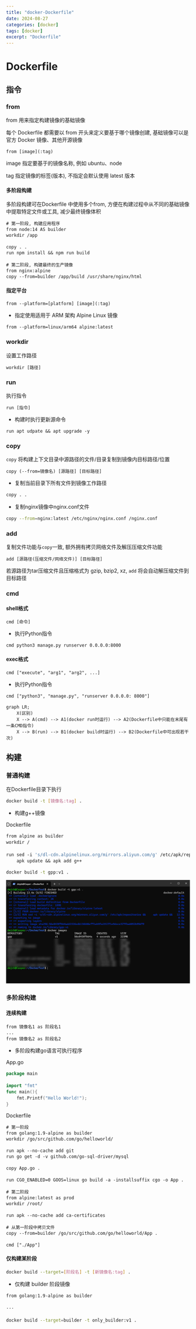 ```yaml
---
title: "docker-Dockerfile"
date: 2024-08-27
categories: [docker]
tags: [docker]
excerpt: "Dockerfile"
---
```


# Dockerfile

## 指令

### from

from 用来指定构建镜像的基础镜像

每个 Dockerfile 都需要以 from 开头来定义要基于哪个镜像创建, 基础镜像可以是官方 Docker 镜像、其他开源镜像

```docker
from [image](:tag)
```
image 指定要基于的镜像名称, 例如 ubuntu、node 

tag 指定镜像的标签(版本), 不指定会默认使用 latest 版本

#### 多阶段构建

多阶段构建可在Dockerfile 中使用多个from, 方便在构建过程中从不同的基础镜像中提取特定文件或工具, 减少最终镜像体积

```docker
# 第一阶段, 构建应用程序
from node:14 AS builder
workdir /app

copy . .
run npm install && npm run build

# 第二阶段, 构建最终的生产镜像
from nginx:alpine
copy --from=builder /app/build /usr/share/nginx/html
```

#### 指定平台

```docker
from --platform=[platform] [image](:tag)
```

- 指定使用适用于 ARM 架构 Alpine Linux 镜像

```docker
from --platform=linux/arm64 alpine:latest
```

### workdir

设置工作路径

```docker
workdir [路径]
```

### run

执行指令

```docker
run [指令]
```

- 构建时执行更新源命令

```docker
run apt udpate && apt upgrade -y
```

### copy

`copy` 将构建上下文目录中源路径的文件/目录复制到镜像内目标路径/位置

```docker
copy (--from=镜像名) [源路径] [目标路径]
```

- 复制当前目录下所有文件到镜像工作路径

```sh
copy . .
```

- 复制nginx镜像中nginx.conf文件

```sh
copy --from=nginx:latest /etc/nginx/nginx.conf /nginx.conf
```

### add

复制文件功能与`copy`一致, 额外拥有拷贝网络文件及解压压缩文件功能

```docker
add [源路径(压缩文件/网络文件)] [目标路径]
```

若源路径为tar压缩文件且压缩格式为 gzip, bzip2, xz, `add` 将会自动解压缩文件到目标路径

### cmd

#### shell格式

```docker
cmd [命令]
```

- 执行Python指令

```docker
cmd python3 manage.py runserver 0.0.0.0:8000
```

#### exec格式

```docker
cmd ["execute", "arg1", "arg2", ...]
```

- 执行Python指令

```docker
cmd ["python3", "manage.py", "runserver 0.0.0.0: 8000"]
```

```mermaid
graph LR;
    X(区别)
    X --> A(cmd) --> A1(docker run时运行) --> A2(Dockerfile中只能在末尾有一条CMD指令)
    X --> B(run) --> B1(docker build时运行) --> B2(Dockerfile中可出现若干次)
```

## 构建

### 普通构建

在Dockerfile目录下执行

```sh
docker build -t [镜像名:tag] .
```

- 构建g++镜像

Dockerfile

```dockerfile
from alpine as builder
workdir /

run sed -i 's/dl-cdn.alpinelinux.org/mirrors.aliyun.com/g' /etc/apk/repositories && \
    apk update && apk add g++
```

```sh
docker build -t gpp:v1 .
```

![](/Resource/Imgur/20241116_145225.jpg)

### 多阶段构建

#### 连续构建

```docker
from 镜像名1 as 阶段名1
...
from 镜像名2 as 阶段名2
```

- 多阶段构建go语言可执行程序

App.go

```go
package main

import "fmt"
func main(){
    fmt.Printf("Hello World!");
}
```

Dockerfile

```docker
# 第一阶段
from golang:1.9-alpine as builder
workdir /go/src/github.com/go/helloworld/

run apk --no-cache add git
run go get -d -v github.com/go-sql-driver/mysql

copy App.go .

run CGO_ENABLED=0 GOOS=linux go build -a -installsuffix cgo -o App .

# 第二阶段
from alpine:latest as prod
workdir /root/

run apk --no-cache add ca-certificates

# 从第一阶段中拷贝文件
copy --from=builder /go/src/github.com/go/helloworld/App .

cmd ["./App"]
```

#### 仅构建某阶段

```sh
docker build --target=[阶段名] -t [新镜像名:tag] .
```

- 仅构建 builder 阶段镜像

```sh
from golang:1.9-alpine as builder

···

docker build --target=builder -t only_builder:v1 .
```